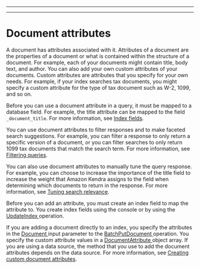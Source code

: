 --------

--------

# Document attributes<a name="hiw-document-attributes"></a>

A document has attributes associated with it\. Attributes of a document are the properties of a document or what is contained within the structure of a document\. For example, each of your documents might contain title, body text, and author\. You can also add your own custom attributes of your documents\. Custom attributes are attributes that you specify for your own needs\. For example, if your index searches tax documents, you might specify a custom attribute for the type of tax document such as W\-2, 1099, and so on\.

Before you can use a document attribute in a query, it must be mapped to a database field\. For example, the title attribute can be mapped to the field `_document_title`\. For more information, see [Index fields](hiw-index.md#index-fields)\.

You can use document attributes to filter responses and to make faceted search suggestions\. For example, you can filter a response to only return a specific version of a document, or you can filter searches to only return 1099 tax documents that match the search term\. For more information, see [Filtering queries](filtering.md)\.

You can also use document attributes to manually tune the query response\. For example, you can choose to increase the importance of the title field to increase the weight that Amazon Kendra assigns to the field when determining which documents to return in the response\. For more information, see [Tuning search relevance](tuning.md)\. 

Before you can add an attribute, you must create an index field to map the attribute to\. You create index fields using the console or by using the [ UpdateIndex ](API_UpdateIndex.md) operation\.

If you are adding a document directly to an index, you specify the attributes in the [ Document ](API_Document.md) input parameter to the [ BatchPutDocument ](API_BatchPutDocument.md) operation\. You specify the custom attribute values in a [ DocumentAttribute ](API_DocumentAttribute.md) object array\. If you are using a data source, the method that you use to add the document attributes depends on the data source\. For more information, see [Creating custom document attributes](custom-attributes.md)\.